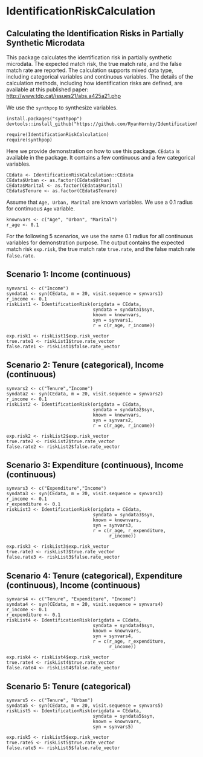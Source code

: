 # IdentificationRiskCalculation 
## Calculating the Identification Risks in Partially Synthetic Microdata

This package calculates the identification risk in partially synthetic microdata. The expected match risk, 
the true match rate, and the false match rate are reported. The calculation supports mixed data type, including categorical variables and continuous variables. The details of the calculation methods, including how identification risks are defined, are available at this published paper: http://www.tdp.cat/issues21/abs.a425a21.php

We use the ```synthpop``` to synthesize variables.

```{r}
install.packages("synthpop")
devtools::install_github("https://github.com/RyanHornby/IdentificationRiskCalculation")

require(IdentificationRiskCalculation)
require(synthpop)
```

Here we provide demonstration on how to use this package. ```CEdata``` is available in the package. It contains a few continuous and a few categorical variables.

```{r}
CEdata <- IdentificationRiskCalculation::CEdata
CEdata$Urban <- as.factor(CEdata$Urban)
CEdata$Marital <- as.factor(CEdata$Marital)
CEdata$Tenure <- as.factor(CEdata$Tenure)
```

Assume that ```Age, Urban, Marital``` are known variables. We use a 0.1 radius for continuous ```Age``` variable.

```{r}
knownvars <- c("Age", "Urban", "Marital")
r_age <- 0.1
```

For the following 5 scenarios, we use the same 0.1 radius for all continuous variables for demonstration purpose. The output contains the expected match risk ```exp.risk```, the true match rate ```true.rate```, and the false match rate ```false.rate```.

## Scenario 1: Income (continuous)
```{r}
synvars1 <- c("Income")
syndata1 <- syn(CEdata, m = 20, visit.sequence = synvars1)
r_income <- 0.1
riskList1 <- IdentificationRisk(origdata = CEdata, 
                                syndata = syndata1$syn, 
                                known = knownvars, 
                                syn = synvars1, 
                                r = c(r_age, r_income))

exp.risk1 <- riskList1$exp.risk_vector
true.rate1 <- riskList1$true.rate_vector
false.rate1 <- riskList1$false.rate_vector
```

## Scenario 2: Tenure (categorical), Income (continuous)
```{r}
synvars2 <- c("Tenure","Income")
syndata2 <- syn(CEdata, m = 20, visit.sequence = synvars2)
r_income <- 0.1
riskList2 <- IdentificationRisk(origdata = CEdata, 
                                syndata = syndata2$syn, 
                                known = knownvars, 
                                syn = synvars2, 
                                r = c(r_age, r_income))
                                
exp.risk2 <- riskList2$exp.risk_vector
true.rate2 <- riskList2$true.rate_vector
false.rate2 <- riskList2$false.rate_vector
```

## Scenario 3: Expenditure (continuous), Income (continuous)
```{r}
synvars3 <- c("Expenditure","Income")
syndata3 <- syn(CEdata, m = 20, visit.sequence = synvars3)
r_income <- 0.1
r_expenditure <- 0.1
riskList3 <- IdentificationRisk(origdata = CEdata, 
                                syndata = syndata3$syn, 
                                known = knownvars,
                                syn = synvars3, 
                                r = c(r_age, r_expenditure, 
                                      r_income))

exp.risk3 <- riskList3$exp.risk_vector
true.rate3 <- riskList3$true.rate_vector
false.rate3 <- riskList3$false.rate_vector
```

## Scenario 4: Tenure (categorical), Expenditure (continuous), Income (continuous)
```{r}
synvars4 <- c("Tenure", "Expenditure", "Income")
syndata4 <- syn(CEdata, m = 20, visit.sequence = synvars4)
r_income <- 0.1
r_expenditure <- 0.1
riskList4 <- IdentificationRisk(origdata = CEdata, 
                                syndata = syndata4$syn, 
                                known = knownvars, 
                                syn = synvars4,
                                r = c(r_age, r_expenditure, 
                                      r_income))

exp.risk4 <- riskList4$exp.risk_vector
true.rate4 <- riskList4$true.rate_vector
false.rate4 <- riskList4$false.rate_vector
```

## Scenario 5: Tenure (categorical)
```{r}
synvars5 <- c("Tenure", "Urban")
syndata5 <- syn(CEdata, m = 20, visit.sequence = synvars5)
riskList5 <- IdentificationRisk(origdata = CEdata, 
                                syndata = syndata5$syn, 
                                known = knownvars, 
                                syn = synvars5)

exp.risk5 <- riskList5$exp.risk_vector
true.rate5 <- riskList5$true.rate_vector
false.rate5 <- riskList5$false.rate_vector
```
